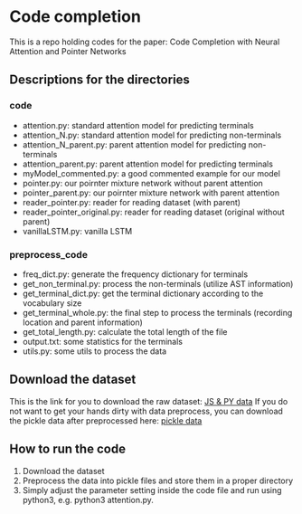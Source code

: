 # Code completion
This is a repo holding codes for the paper: Code Completion with Neural Attention and Pointer Networks

## Descriptions for the directories
### code
* attention.py: standard attention model for predicting terminals
* attention_N.py: standard attention model for predicting non-terminals
* attention_N_parent.py: parent attention model for predicting non-terminals
* attention_parent.py: parent attention model for predicting terminals
* myModel_commented.py: a good commented example for our model
* pointer.py: our poirnter mixture network without parent attention
* pointer_parent.py: our poirnter mixture network with parent attention
* reader_pointer.py: reader for reading dataset (with parent)
* reader_pointer_original.py: reader for reading dataset (original without parent)
* vanillaLSTM.py: vanilla LSTM

### preprocess_code
* freq_dict.py: generate the frequency dictionary for terminals
* get_non_terminal.py: process the non-terminals (utilize AST information)
* get_terminal_dict.py: get the terminal dictionary according to the vocabulary size
* get_terminal_whole.py: the final step to process the terminals (recording location and parent information)
* get_total_length.py: calculate the total length of the file 
* output.txt: some statistics for the terminals
* utils.py: some utils to process the data

## Download the dataset
This is the link for you to download the raw dataset: [JS & PY data](http://plml.ethz.ch/)
If you do not want to get your hands dirty with data preprocess, you can download the pickle data after preprocessed here: [pickle data](https://drive.google.com/open?id=1EZZuL8Rl3tatvxpIClvO_a8JD_Oid_oY)

## How to run the code
1. Download the dataset
2. Preprocess the data into pickle files and store them in a proper directory
3. Simply adjust the parameter setting inside the code file and run using python3, e.g. python3 attention.py.
